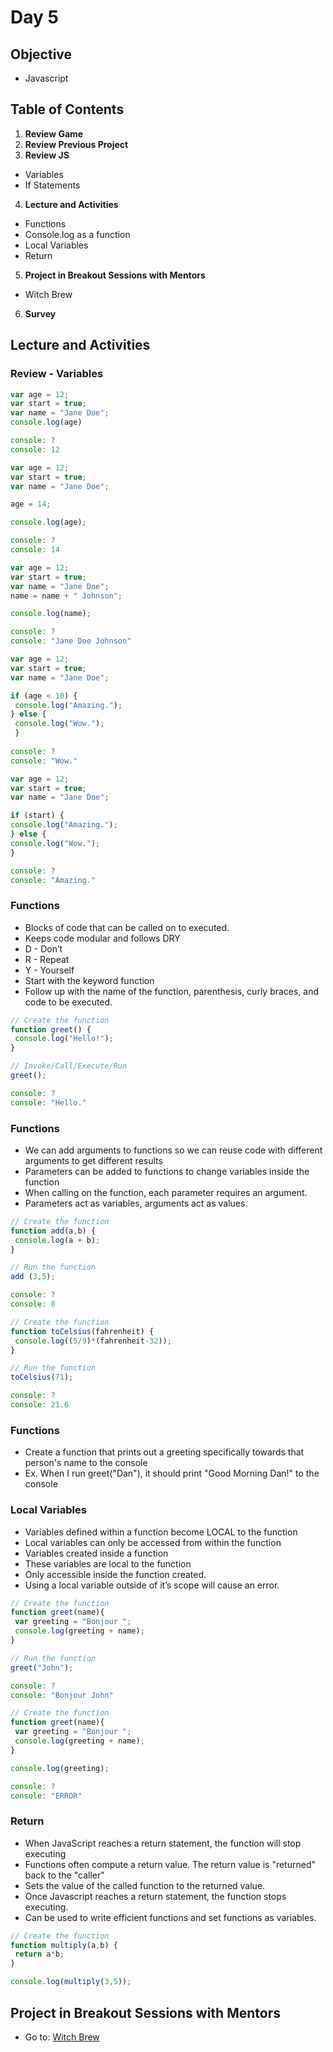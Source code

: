 # Day 5

## Objective
- Javascript

## Table of Contents
1. **Review Game**
2. **Review Previous Project**
3. **Review JS**
  * Variables 
  * If Statements
4. **Lecture and Activities**
  * Functions
  * Console.log as a function
  * Local Variables
  * Return
5. **Project in Breakout Sessions with Mentors**
  * Witch Brew
6. **Survey**

## Lecture and Activities

### Review - Variables  
```javascript
var age = 12;
var start = true;
var name = "Jane Doe";
console.log(age)

console: ?
console: 12
```

```javascript
var age = 12;
var start = true;
var name = "Jane Doe";

age = 14;

console.log(age);

console: ?
console: 14
```
```javascript
var age = 12;
var start = true;
var name = "Jane Doe";
name = name + " Johnson";

console.log(name);

console: ? 
console: "Jane Doe Johnson"
```

```javascript
var age = 12;
var start = true;
var name = "Jane Doe";

if (age < 10) {
 console.log("Amazing.");
} else {
 console.log("Wow.");
 }
 
console: ? 
console: "Wow."
 ```
 
 ```javascript
var age = 12;
var start = true;
var name = "Jane Doe";

if (start) {
 console.log("Amazing.");
} else {
 console.log("Wow.");
 }
 
console: ? 
console: "Amazing."
 ```
 
 ### Functions
 * Blocks of code that can be called on to executed.
 * Keeps code modular and follows DRY
  * D - Don’t
  * R - Repeat
  * Y - Yourself
 * Start with the keyword function
 * Follow up with the name of the function, parenthesis, curly braces, and code to be executed.

```javascript
// Create the function
function greet() {
 console.log("Hello!");
}

// Invoke/Call/Execute/Run
greet();

console: ? 
console: "Hello."
```

### Functions
* We can add arguments to functions so we can reuse code with different arguments to get different results 
* Parameters can be added to functions to change variables inside the function 
* When calling on the function, each parameter requires an argument.
* Parameters act as variables, arguments act as values.

```javascript
// Create the function
function add(a,b) {
 console.log(a + b);
}

// Run the function
add (3,5);

console: ? 
console: 8
```

```javascript
// Create the function
function toCelsius(fahrenheit) {
 console.log((5/9)*(fahrenheit-32));
}

// Run the function
toCelsius(71);

console: ? 
console: 21.6
```

### Functions
* Create a function that prints out a greeting specifically towards that person's name to the console 
* Ex.  When I run greet("Dan"), it should print "Good Morning Dan!" to the console

### Local Variables
* Variables defined within a function become LOCAL to the function
* Local variables can only be accessed from within the function 
* Variables created inside a function
* These variables are local to the function
* Only accessible inside the function created.
 * Using a local variable outside of it’s scope will cause an error.

 ```javascript
 // Create the function
 function greet(name){
  var greeting = "Bonjour ";
  console.log(greeting + name);
 }
 
 // Run the function
 greet("John");
 
 console: ?
 console: "Bonjour John"
 ```
 
 ```javascript
 // Create the function
 function greet(name){
  var greeting = "Bonjour ";
  console.log(greeting + name);
 }
 
 console.log(greeting);
 
 console: ?
 console: "ERROR"
 ```
 ### Return
 * When JavaScript reaches a return statement, the function will stop executing 
 * Functions often compute a return value. The return value is "returned" back to the "caller" 
 * Sets the value of the called function to the returned value.
 * Once Javascript reaches a return statement, the function stops executing.
 * Can be used to write efficient functions and set functions as variables.

```javascript
// Create the function
function multiply(a,b) {
 return a*b;
}

console.log(multiply(3,5));
```
 
 
## Project in Breakout Sessions with Mentors
* Go to: [Witch Brew](https://github.com/ICSpark/curriculum/tree/main/intro-to-web-dev/week05/witch-brew-master)

